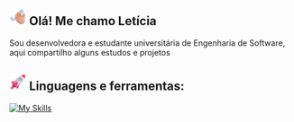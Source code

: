 ## <img src="https://github.com/leticiaborchardt/leticiaborchardt/blob/main/icons/Hello.png" height="30" /> **Olá! Me chamo Letícia**  

Sou desenvolvedora e estudante universitária de Engenharia de Software, aqui compartilho alguns estudos e projetos
 
## <img src="https://github.com/leticiaborchardt/leticiaborchardt/blob/main/icons/Rocket.png" height="30" /> **Linguagens e ferramentas:**  
[![My Skills](https://skillicons.dev/icons?i=java,spring,php,mysql,postgres,js,ts,angular,react,nodejs,html,css,bootstrap,tailwind,scss)](#)
